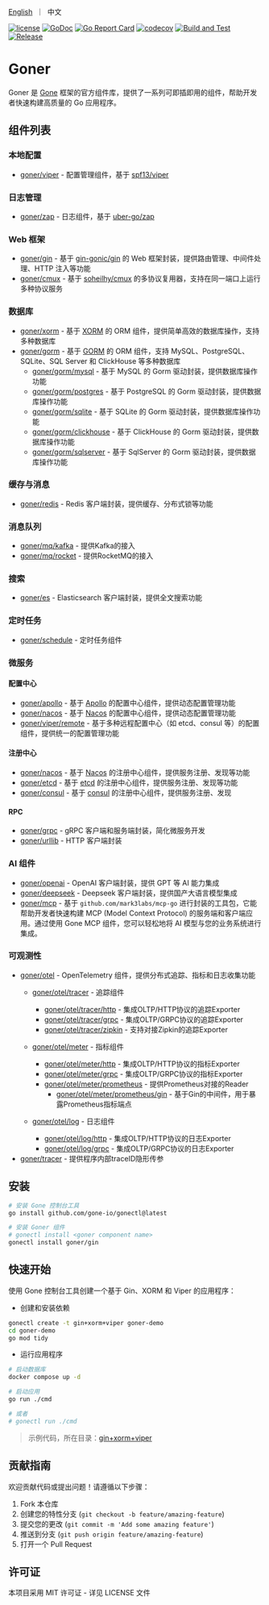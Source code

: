 <p>
    <a href="README.md">English</a>&nbsp ｜&nbsp 中文
</p>

[![license](https://img.shields.io/badge/license-MIT-blue)](LICENSE)
[![GoDoc](https://pkg.go.dev/badge/github.com/gone-io/goner.jsonvalue?utm_source=godoc)](http://godoc.org/github.com/gone-io/goner)
[![Go Report Card](https://goreportcard.com/badge/github.com/gone-io/goner)](https://goreportcard.com/report/github.com/gone-io/goner)
[![codecov](https://codecov.io/gh/gone-io/goner/graph/badge.svg?token=H3CROTTDZ1)](https://codecov.io/gh/gone-io/goner)
[![Build and Test](https://github.com/gone-io/goner/actions/workflows/go.yml/badge.svg)](https://github.com/gone-io/goner/actions/workflows/go.yml)
[![Release](https://img.shields.io/github/release/gone-io/goner.svg?style=flat-square)](https://github.com/gone-io/goner/releases)

# Goner

Goner 是 [Gone](https://github.com/gone-io/gone) 框架的官方组件库，提供了一系列可即插即用的组件，帮助开发者快速构建高质量的 Go 应用程序。

## 组件列表

### 本地配置
- [goner/viper](./viper) - 配置管理组件，基于 [spf13/viper](https://github.com/spf13/viper)

### 日志管理
- [goner/zap](./zap) - 日志组件，基于 [uber-go/zap](https://github.com/uber-go/zap)

### Web 框架
- [goner/gin](./gin) - 基于 [gin-gonic/gin](https://github.com/gin-gonic/gin) 的 Web 框架封装，提供路由管理、中间件处理、HTTP 注入等功能
- [goner/cmux](./cmux) - 基于 [soheilhy/cmux](https://github.com/soheilhy/cmux) 的多协议复用器，支持在同一端口上运行多种协议服务

### 数据库
- [goner/xorm](./xorm) - 基于 [XORM](https://xorm.io/) 的 ORM 组件，提供简单高效的数据库操作，支持多种数据库 
- [goner/gorm](./gorm) - 基于 [GORM](https://gorm.io/) 的 ORM 组件，支持 MySQL、PostgreSQL、SQLite、SQL Server 和 ClickHouse 等多种数据库
  - [goner/gorm/mysql](./gorm/mysql) - 基于 MySQL 的 Gorm 驱动封装，提供数据库操作功能
  - [goner/gorm/postgres](./gorm/postgres) - 基于 PostgreSQL 的 Gorm 驱动封装，提供数据库操作功能
  - [goner/gorm/sqlite](./gorm/sqlite) - 基于 SQLite 的 Gorm 驱动封装，提供数据库操作功能
  - [goner/gorm/clickhouse](./gorm/clickhouse) - 基于 ClickHouse 的 Gorm 驱动封装，提供数据库操作功能
  - [goner/gorm/sqlserver](./gorm/sqlserver) - 基于 SqlServer 的 Gorm 驱动封装，提供数据库操作功能

### 缓存与消息
- [goner/redis](./redis) - Redis 客户端封装，提供缓存、分布式锁等功能

### 消息队列
- [goner/mq/kafka](./mq/kafka) - 提供Kafka的接入
- [goner/mq/rocket](./mq/rocket) - 提供RocketMQ的接入

### 搜索
- [goner/es](./es) - Elasticsearch 客户端封装，提供全文搜索功能

### 定时任务
- [goner/schedule](./schedule) - 定时任务组件

### 微服务

#### 配置中心
- [goner/apollo](./apollo) - 基于 [Apollo](https://www.apolloconfig.com/) 的配置中心组件，提供动态配置管理功能
- [goner/nacos](./nacos) - 基于 [Nacos](https://nacos.io/) 的配置中心组件，提供动态配置管理功能
- [goner/viper/remote](./viper/remote) - 基于多种远程配置中心（如 etcd、consul 等）的配置组件，提供统一的配置管理功能

#### 注册中心
- [goner/nacos](./nacos) - 基于 [Nacos](https://nacos.io/) 的注册中心组件，提供服务注册、发现等功能
- [goner/etcd](./etcd) - 基于 [etcd](https://etcd.io/) 的注册中心组件，提供服务注册、发现等功能
- [goner/consul](./consul) - 基于 [consul](https://www.consul.io/) 的注册中心组件，提供服务注册、发现

#### RPC
- [goner/grpc](./grpc) - gRPC 客户端和服务端封装，简化微服务开发
- [goner/urllib](./urllib) - HTTP 客户端封装

### AI 组件
- [goner/openai](./openai) - OpenAI 客户端封装，提供 GPT 等 AI 能力集成
- [goner/deepseek](./deepseek) - Deepseek 客户端封装，提供国产大语言模型集成
- [goner/mcp](./mcp) - 基于 `github.com/mark3labs/mcp-go` 进行封装的工具包，它能帮助开发者快速构建 MCP (Model Context Protocol)  的服务端和客户端应用。通过使用 Gone MCP 组件，您可以轻松地将 AI 模型与您的业务系统进行集成。

### 可观测性
- [goner/otel](./otel) - OpenTelemetry 组件，提供分布式追踪、指标和日志收集功能
  - [goner/otel/tracer](./otel/tracer) - 追踪组件
    - [goner/otel/tracer/http](./otel/tracer/http) - 集成OLTP/HTTP协议的追踪Exporter
    - [goner/otel/tracer/grpc](./otel/tracer/grpc) - 集成OLTP/GRPC协议的追踪Exporter
    - [goner/otel/tracer/zipkin](./otel/tracer/zipkin) - 支持对接Zipkin的追踪Exporter

  - [goner/otel/meter](./otel/meter) - 指标组件
    - [goner/otel/meter/http](./otel/meter/http) - 集成OLTP/HTTP协议的指标Exporter
    - [goner/otel/meter/grpc](./otel/meter/grpc) - 集成OLTP/GRPC协议的指标Exporter
    - [goner/otel/meter/prometheus](./otel/meter/prometheus) - 提供Prometheus对接的Reader
		- [goner/otel/meter/prometheus/gin](./otel/meter/prometheus/gin) - 基于Gin的中间件，用于暴露Prometheus指标端点

  - [goner/otel/log](./otel/log) - 日志组件
    - [goner/otel/log/http](./otel/log/http) - 集成OLTP/HTTP协议的日志Exporter
    - [goner/otel/log/grpc](./otel/log/grpc) - 集成OLTP/GRPC协议的日志Exporter
- [goner/tracer](./tracer) - 提供程序内部traceID隐形传参



## 安装
```bash
# 安装 Gone 控制台工具
go install github.com/gone-io/gonectl@latest

# 安装 Goner 组件
# gonectl install <goner component name>
gonectl install goner/gin
```

## 快速开始
使用 Gone 控制台工具创建一个基于 Gin、XORM 和 Viper 的应用程序：

- 创建和安装依赖
```bash
gonectl create -t gin+xorm+viper goner-demo
cd goner-demo
go mod tidy
```

- 运行应用程序
```bash
# 启动数据库
docker compose up -d

# 启动应用
go run ./cmd

# 或者
# gonectl run ./cmd
```

> 示例代码，所在目录：[gin+xorm+viper](examples/gin%2Bxorm%2Bviper)


## 贡献指南

欢迎贡献代码或提出问题！请遵循以下步骤：

1. Fork 本仓库
2. 创建您的特性分支 (`git checkout -b feature/amazing-feature`)
3. 提交您的更改 (`git commit -m 'Add some amazing feature'`)
4. 推送到分支 (`git push origin feature/amazing-feature`)
5. 打开一个 Pull Request

## 许可证

本项目采用 MIT 许可证 - 详见 LICENSE 文件
